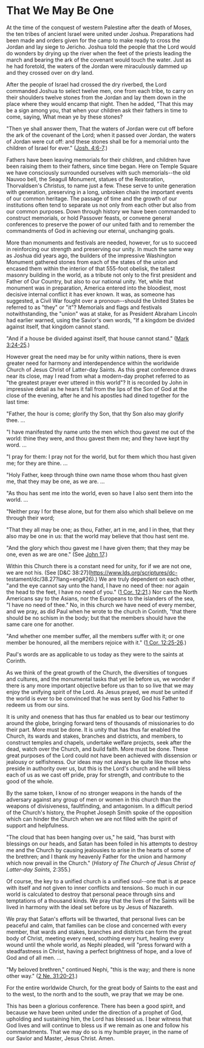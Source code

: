 # That We May Be One

At the time of the conquest of western Palestine after the death of Moses, the
ten tribes of ancient Israel were united under Joshua. Preparations had been
made and orders given for the camp to make ready to cross the Jordan and lay
siege to Jericho. Joshua told the people that the Lord would do wonders by
drying up the river when the feet of the priests leading the march and bearing
the ark of the covenant would touch the water. Just as he had foretold, the
waters of the Jordan were miraculously dammed up and they crossed over on dry
land.

After the people of Israel had crossed the dry riverbed, the Lord commanded
Joshua to select twelve men, one from each tribe, to carry on their shoulders
twelve stones from the Jordan and lay them down in the place where they would
encamp that night. Then he added, "That this may be a sign among you, that
when your children ask their fathers in time to come, saying, What mean ye by
these stones?

"Then ye shall answer them, That the waters of Jordan were cut off before the
ark of the covenant of the Lord; when it passed over Jordan, the waters of
Jordan were cut off: and these stones shall be for a memorial unto the
children of Israel for ever." ([Josh.
4:6-7](https://www.lds.org/scriptures/ot/josh/4.6-7?lang=eng#5).)

Fathers have been leaving memorials for their children, and children have been
raising them to their fathers, since time began. Here on Temple Square we have
consciously surrounded ourselves with such memorials--the old Nauvoo bell, the
Seagull Monument, statues of the Restoration, Thorvaldsen's _Christus,_ to
name just a few. These serve to unite generation with generation, preserving
in a long, unbroken chain the important events of our common heritage. The
passage of time and the growth of our institutions often tend to separate us
not only from each other but also from our common purposes. Down through
history we have been commanded to construct memorials, or hold Passover
feasts, or convene general conferences to preserve the power of our united
faith and to remember the commandments of God in achieving our eternal,
unchanging goals.

More than monuments and festivals are needed, however, for us to succeed in
reinforcing our strength and preserving our unity. In much the same way as
Joshua did years ago, the builders of the impressive Washington Monument
gathered stones from each of the states of the union and encased them within
the interior of that 555-foot obelisk, the tallest masonry building in the
world, as a tribute not only to the first president and Father of Our Country,
but also to our national unity. Yet, while that monument was in preparation,
America entered into the bloodiest, most decisive internal conflict it has
ever known. It was, as someone has suggested, a Civil War fought over a
pronoun--should the United States be referred to as "they" or "it"? Memorials
and flags and festivals notwithstanding, the "union" was at stake, for as
President Abraham Lincoln had earlier warned, using the Savior's own words,
"If a kingdom be divided against itself, that kingdom cannot stand.

"And if a house be divided against itself, that house cannot stand." ([Mark
3:24-25](https://www.lds.org/scriptures/nt/mark/3.24-25?lang=eng#23).)

However great the need may be for unity within nations, there is even greater
need for harmony and interdependence within the worldwide Church of Jesus
Christ of Latter-day Saints. As this great conference draws near its close,
may I read from what a modern-day prophet referred to as "the greatest prayer
ever uttered in this world"? It is recorded by John in impressive detail as he
hears it fall from the lips of the Son of God at the close of the evening,
after he and his apostles had dined together for the last time:

"Father, the hour is come; glorify thy Son, that thy Son also may glorify
thee. ...

"I have manifested thy name unto the men which thou gavest me out of the
world: thine they were, and thou gavest them me; and they have kept thy word.
...

"I pray for them: I pray not for the world, but for them which thou hast given
me; for they are thine. ...

"Holy Father, keep through thine own name those whom thou hast given me, that
they may be one, as we are. ...

"As thou has sent me into the world, even so have I also sent them into the
world. ...

"Neither pray I for these alone, but for them also which shall believe on me
through their word;

"That they all may be one; as thou, Father, art in me, and I in thee, that
they also may be one in us: that the world may believe that thou hast sent me.

"And the glory which thou gavest me I have given them; that they may be one,
even as we are one." (See [John
17](https://www.lds.org/scriptures/nt/john/17.title?lang=eng).)

Within this Church there is a constant need for unity, for if we are not one,
we are not his. (See [D&amp;C 38:27](https://www.lds.org/scriptures/dc-
testament/dc/38.27?lang=eng#26).) We are truly dependent on each other, "and
the eye cannot say unto the hand, I have no need of thee: nor again the head
to the feet, I have no need of you." ([1 Cor.
12:21](https://www.lds.org/scriptures/nt/1-cor/12.21?lang=eng#20).) Nor can
the North Americans say to the Asians, nor the Europeans to the islanders of
the sea, "I have no need of thee." No, in this church we have need of every
member, and we pray, as did Paul when he wrote to the church in Corinth, "that
there should be no schism in the body; but that the members should have the
same care one for another.

"And whether one member suffer, all the members suffer with it; or one member
be honoured, all the members rejoice with it." ([1 Cor.
12:25-26](https://www.lds.org/scriptures/nt/1-cor/12.25-26?lang=eng#24).)

Paul's words are as applicable to us today as they were to the saints at
Corinth.

As we think of the great growth of the Church, the diversities of tongues and
cultures, and the monumental tasks that yet lie before us, we wonder if there
is any more important objective before us than to so live that we may enjoy
the unifying spirit of the Lord. As Jesus prayed, we _must_ be united if the
world is ever to be convinced that he was sent by God his Father to redeem us
from our sins.

It is unity and oneness that has thus far enabled us to bear our testimony
around the globe, bringing forward tens of thousands of missionaries to do
their part. More must be done. It is unity that has thus far enabled the
Church, its wards and stakes, branches and districts, and members, to
construct temples and chapels, undertake welfare projects, seek after the
dead, watch over the Church, and build faith. More must be done. These great
purposes of the Lord could not have been achieved with dissension or jealousy
or selfishness. Our ideas may not always be quite like those who preside in
authority over us, but this is the Lord's church and he will bless each of us
as we cast off pride, pray for strength, and contribute to the good of the
whole.

By the same token, I know of no stronger weapons in the hands of the adversary
against any group of men or women in this church than the weapons of
divisiveness, faultfinding, and antagonism. In a difficult period of the
Church's history, the Prophet Joseph Smith spoke of the opposition which can
hinder the Church when we are not filled with the spirit of support and
helpfulness.

"The cloud that has been hanging over us," he said, "has burst with blessings
on our heads, and Satan has been foiled in his attempts to destroy me and the
Church by causing jealousies to arise in the hearts of some of the brethren;
and I thank my heavenly Father for the union and harmony which now prevail in
the Church." (_History of The Church of Jesus Christ of Latter-day Saints,_
2:355.)

Of course, the key to a unified church is a unified soul--one that is at peace
with itself and not given to inner conflicts and tensions. So much in our
world is calculated to destroy that personal peace through sins and
temptations of a thousand kinds. We pray that the lives of the Saints will be
lived in harmony with the ideal set before us by Jesus of Nazareth.

We pray that Satan's efforts will be thwarted, that personal lives can be
peaceful and calm, that families can be close and concerned with every member,
that wards and stakes, branches and districts can form the great body of
Christ, meeting every need, soothing every hurt, healing every wound until the
whole world, as Nephi pleaded, will "press forward with a steadfastness in
Christ, having a perfect brightness of hope, and a love of God and of all men.
...

"My beloved brethren," continued Nephi, "this is the way; and there is none
other way." ([2 Ne.
31:20-21](https://www.lds.org/scriptures/bofm/2-ne/31.20-21?lang=eng#19).)

For the entire worldwide Church, for the great body of Saints to the east and
to the west, to the north and to the south, we pray that we may be one.

This has been a glorious conference. There has been a good spirit, and because
we have been united under the direction of a prophet of God, upholding and
sustaining him, the Lord has blessed us. I bear witness that God lives and
will continue to bless us if we remain as one and follow his commandments.
That we may do so is my humble prayer, in the name of our Savior and Master,
Jesus Christ. Amen.

